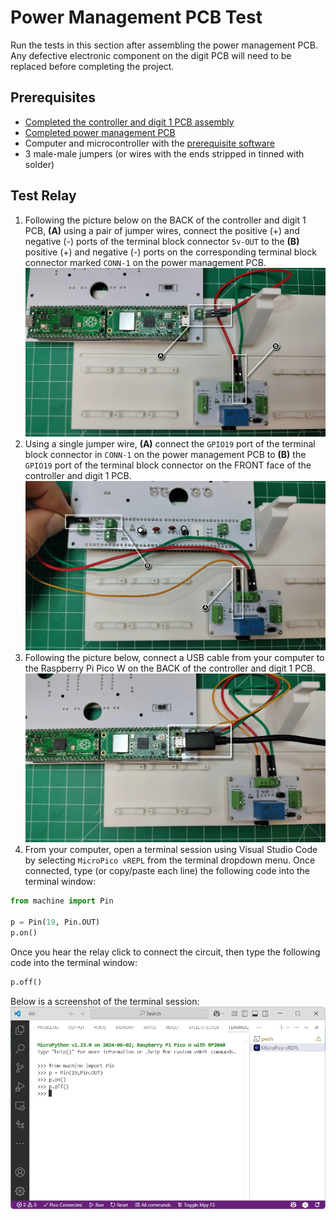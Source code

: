 # Power Management PCB Test

Run the tests in this section after assembling the power management PCB. Any defective electronic component on the digit PCB will need to be replaced before completing the project.

## Prerequisites

- [Completed the controller and digit 1 PCB assembly](./controllerpcbassembly.md)
- [Completed power management PCB](./powermanagementpcb.md)
- Computer and microcontroller with the [prerequisite software](../prerequisitesoftware.md)
- 3 male-male jumpers (or wires with the ends stripped in tinned with solder)

## Test Relay

1. Following the picture below on the BACK of the controller and digit 1 PCB, **(A)** using a pair of jumper wires, connect the positive (+) and negative (-) ports of the terminal block connector `5v-OUT` to the **(B)** positive (+) and negative (-) ports on the corresponding terminal block connector marked `CONN-1` on the power management PCB.
![powermanagement-1](../img/powermanagementpcbtest/powermanagementpcbtest-1.webp)
1. Using a single jumper wire, **(A)** connect the `GPIO19` port of the terminal block connector in `CONN-1` on the power management PCB to **(B)** the `GPIO19` port of the terminal block connector on the FRONT face of the controller and digit 1 PCB.
![powermanagement-2](../img/powermanagementpcbtest/powermanagementpcbtest-2.webp)
1. Following the picture below, connect a USB cable from your computer to the Raspberry Pi Pico W on the BACK of the controller and digit 1 PCB.
![powermanagement-3](../img/powermanagementpcbtest/powermanagementpcbtest-3.webp)
1. From your computer, open a terminal session using Visual Studio Code by selecting `MicroPico vREPL` from the terminal dropdown menu. Once connected, type (or copy/paste each line) the following code into the terminal window:

```python
from machine import Pin

p = Pin(19, Pin.OUT)
p.on()
```

Once you hear the relay click to connect the circuit, then type the following code into the terminal window:

```python
p.off()
```

Below is a screenshot of the terminal session:
![powermanagement-4](../img/powermanagementpcbtest/powermanagementpcbtest-4.webp)